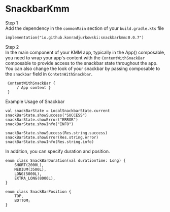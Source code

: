 # SnackbarKmm

Step 1  
Add the dependency in the `commonMain` section of your `build.gradle.kts` file

    implementation("io.github.konradjurkowski:snackbarkmm:0.0.7")  

Step 2  
In the main component of your KMM app, typically in the App() composable, you need to wrap your app's content with the `ContentWithSnackBar` composable to provide access to the snackbar state throughout the app. You can also change the look of your snackbar by passing composable to the `snackbar` field in `ContetnWithSnackbar`.


     ContentWithSnackBar { 
    	 / App content } 
     }

Example Usage of Snackbar


    val snackBarState = LocalSnackbarState.current
    snackBarState.showSuccess("SUCCESS")  
    snackBarState.showError("ERROR")  
    snackBarState.showInfo("INFO")  
      
    snackBarState.showSuccess(Res.string.success)  
    snackBarState.showError(Res.string.error)  
    snackBarState.showInfo(Res.string.info)

In addition, you can specify duration and position.

    enum class SnackBarDuration(val durationTime: Long) {  
        SHORT(2000L),  
        MEDIUM(3500L),  
        LONG(5000L),  
        EXTRA_LONG(8000L),  
    }
    
    enum class SnackBarPosition {  
        TOP,  
        BOTTOM;  
    }
